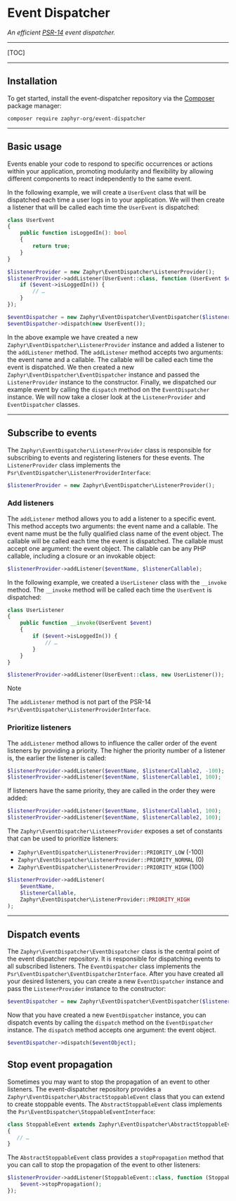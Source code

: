 # Event Dispatcher

_An efficient [PSR-14](https://www.php-fig.org/psr/psr-14/) event dispatcher._

---

[TOC]

---

## Installation

To get started, install the event-dispatcher repository via the [Composer](https://getcomposer.org/) package manager:

```console
composer require zaphyr-org/event-dispatcher
```

---

## Basic usage

Events enable your code to respond to specific occurrences or actions within your application, promoting modularity and
flexibility by allowing different components to react independently to the same event.

In the following example, we will create a `UserEvent` class that will be dispatched each time a user logs in to your
application. We will then create a listener that will be called each time the `UserEvent` is dispatched:

```php
class UserEvent
{
    public function isLoggedIn(): bool
    {
        return true;
    }
}

$listenerProvider = new Zaphyr\EventDispatcher\ListenerProvider();
$listenerProvider->addListener(UserEvent::class, function (UserEvent $event) {
    if ($event->isLoggedIn()) {
        // …
    }
});

$eventDispatcher = new Zaphyr\EventDispatcher\EventDispatcher($listenerProvider);
$eventDispatcher->dispatch(new UserEvent());
```

In the above example we have created a new `Zaphyr\EventDispatcher\ListenerProvider` instance and added a listener to
the `addListener` method. The `addListener` method accepts two arguments: the event name and a callable. The callable
will be called each time the event is dispatched. We then created a new `Zaphyr\EventDispatcher\EventDispatcher` instance
and passed the `ListenerProvider` instance to the constructor. Finally, we dispatched our example event by calling
the `dispatch` method on the `EventDispatcher` instance. We will now take a closer look at the `ListenerProvider` and
`EventDispatcher` classes.

---

## Subscribe to events

The `Zaphyr\EventDispatcher\ListenerProvider` class is responsible for subscribing to events and registering listeners
for these events. The `ListenerProvider` class implements the `Psr\EventDispatcher\ListenerProviderInterface`:

```php
$listenerProvider = new Zaphyr\EventDispatcher\ListenerProvider();
```

### Add listeners

The `addListener` method allows you to add a listener to a specific event. This method accepts two arguments: the event
name and a callable. The event name must be the fully qualified class name of the event object. The callable will be
called each time the event is dispatched. The callable must accept one argument: the event object. The callable can be
any PHP callable, including a closure or an invokable object:

```php
$listenerProvider->addListener($eventName, $listenerCallable);
```

In the following example, we created a `UserListener` class with the `__invoke` method. The `__invoke` method will be
called each time the `UserEvent` is dispatched:

```php
class UserListener
{
    public function __invoke(UserEvent $event)
    {
        if ($event->isLoggedIn()) {
            // …
        }
    }
}

$listenerProvider->addListener(UserEvent::class, new UserListener());
```

> [!NOTE]
> The `addListener` method is not part of the PSR-14 `Psr\EventDispatcher\ListenerProviderInterface`.

### Prioritize listeners

The `addListener` method allows to influence the caller order of the event listeners by providing a priority. The higher
the priority number of a listener is, the earlier the listener is called:

```php
$listenerProvider->addListener($eventName, $listenerCallable2, -100);
$listenerProvider->addListener($eventName, $listenerCallable1, 100);
```

If listeners have the same priority, they are called in the order they were added:

```php
$listenerProvider->addListener($eventName, $listenerCallable1, 100);
$listenerProvider->addListener($eventName, $listenerCallable2, 100);
```

The `Zaphyr\EventDispatcher\ListenerProvider` exposes a set of constants that can be used to prioritize listeners:

- `Zaphyr\EventDispatcher\ListenerProvider::PRIORITY_LOW` (-100)
- `Zaphyr\EventDispatcher\ListenerProvider::PRIORITY_NORMAL` (0)
- `Zaphyr\EventDispatcher\ListenerProvider::PRIORITY_HIGH` (100)

```php
$listenerProvider->addListener(
    $eventName,
    $listenerCallable,
    Zaphyr\EventDispatcher\ListenerProvider::PRIORITY_HIGH
);
```

---

## Dispatch events

The `Zaphyr\EventDispatcher\EventDispatcher` class is the central point of the event dispatcher repository. It is
responsible for dispatching events to all subscribed listeners. The `EventDispatcher` class implements the
`Psr\EventDispatcher\EventDispatcherInterface`. After you have created all your desired listeners, you can create a new
`EventDispatcher` instance and pass the `ListenerProvider` instance to the constructor:

```php
$eventDispatcher = new Zaphyr\EventDispatcher\EventDispatcher($listenerProvider);
```

Now that you have created a new `EventDispatcher` instance, you can dispatch events by calling the `dispatch` method on
the `EventDispatcher` instance. The `dispatch` method accepts one argument: the event object.

```php
$eventDispatcher->dispatch($eventObject);
```

## Stop event propagation

Sometimes you may want to stop the propagation of an event to other listeners. The event-dispatcher repository provides
a `Zaphyr\EventDispatcher\AbstractStoppableEvent` class that you can extend to create stoppable events. The
`AbstractStoppableEvent` class implements the `Psr\EventDispatcher\StoppableEventInterface`:

```php
class StoppableEvent extends Zaphyr\EventDispatcher\AbstractStoppableEvent
{
   // …
}
```

The `AbstractStoppableEvent` class provides a `stopPropagation` method that you can call to stop the propagation of the
event to other listeners:

```php
$listenerProvider->addListener(StoppableEvent::class, function (StoppableEvent $event) {
    $event->stopPropagation();
});
```
